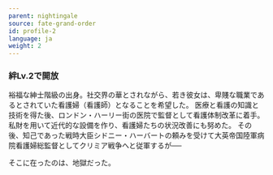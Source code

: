 ```yaml
---
parent: nightingale
source: fate-grand-order
id: profile-2
language: ja
weight: 2
---
```


### 絆Lv.2で開放

裕福な紳士階級の出身。社交界の華とされながら、若き彼女は、卑賤な職業であるとされていた看護婦（看護師）となることを希望した。
医療と看護の知識と技術を得た後、ロンドン・ハーリー街の医院で監督として看護体制改革に着手。私財を用いて近代的な設備を作り、看護婦たちの状況改善にも努めた。
その後、知己であった戦時大臣シドニー・ハーバートの頼みを受けて大英帝国陸軍病院看護婦総監督としてクリミア戦争へと従軍するが──

そこに在ったのは、地獄だった。
